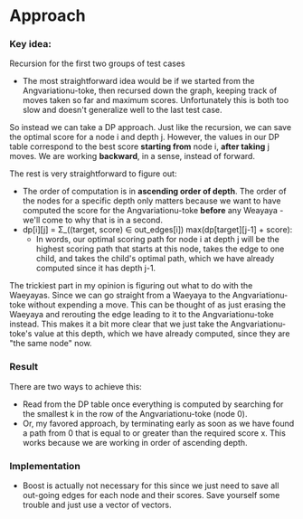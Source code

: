 # Approach

### Key idea:

Recursion for the first two groups of test cases
- The most straightforward idea would be if we started from the Angvariationu-toke, then recursed down the graph, keeping track of moves taken so far and maximum scores.
Unfortunately this is both too slow and doesn't generalize well to the last test case.

So instead we can take a DP approach. Just like the recursion, we can save the optimal score for a node i and depth j. However, the values in our DP table correspond to the best score **starting from** node i, **after taking** j moves. We are working **backward**, in a sense, instead of forward.

The rest is very straightforward to figure out:
- The order of computation is in **ascending order of depth**. The order of the nodes for a specific depth only matters because we want to have computed the score for the Angvariationu-toke **before** any Weayaya - we'll come to why that is in a second.
- dp[i][j] = Σ_((target, score) ∈ out_edges[i]) max(dp[target][j-1] + score):
    - In words, our optimal scoring path for node i at depth j will be the highest scoring path that starts at this node, takes the edge to one child, and takes the child's optimal path, which we have already computed since it has depth j-1.

The trickiest part in my opinion is figuring out what to do with the Waeyayas. Since we can go straight from a Waeyaya to the Angvariationu-toke without expending a move. This can be thought of as just erasing the Waeyaya and rerouting the edge leading to it to the Angvariationu-toke instead. This makes it a bit more clear that we just take the Angvariationu-toke's value at this depth, which we have already computed, since they are "the same node" now.

### Result
There are two ways to achieve this:
 - Read from the DP table once everything is computed by searching for the smallest k in the row of the Angvariationu-toke (node 0).
 - Or, my favored approach, by terminating early as soon as we have found a path from 0 that is equal to or greater than the required score x. This works because we are working in order of ascending depth.

### Implementation
- Boost is actually not necessary for this since we just need to save all out-going edges for each node and their scores. Save yourself some trouble and just use a vector of vectors.